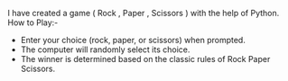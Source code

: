 I have created a game ( Rock , Paper , Scissors ) with the help of Python.
How to Play:-
* Enter your choice (rock, paper, or scissors) when prompted.
* The computer will randomly select its choice.
* The winner is determined based on the classic rules of Rock Paper Scissors.
